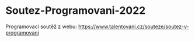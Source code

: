 # Soutez-Programovani-2022
Programovací soutěž z webu: https://www.talentovani.cz/souteze/soutez-v-programovani
